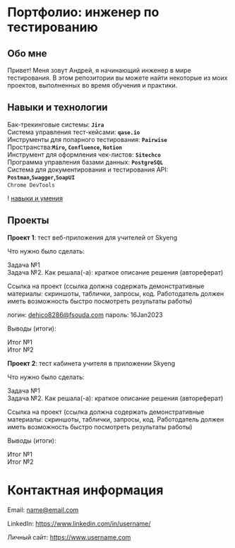 # Портфолио: инженер по тестированию

## Обо мне

Привет! Меня зовут Андрей, я начинающий инженер в мире тестирования.
В этом репозитории вы можете найти некоторые из моих проектов, выполненных во время обучения и практики.

## Навыки и технологии

Бак-трекинговые системы: **`Jira`**    
Система управления тест-кейсами: **`qase.io`**  
Инструменты для попарного тестирования: **`Pairwise`**  
Пространства:**`Miro`, `Confluence`, `Notion`**  
Инструмент для оформления чек-листов: **`Sitechco`**  
Программа управления базами данных: **`PostgreSQL`**  
Система для документирования и тестирования API: **`Postman`,`Swagger`,`SoapUI`**  
`Chrome DevTools`
``    
``   
``  
``   
! [навыки и умения](https://github.com/)



## Проекты

**Проект 1**: тест веб-приложения для учителей от Skyeng

Что нужно было сделать:

Задача №1  
Задача №2.
Как решала(-а): краткое описание решения (автореферат)

Ссылка на проект (ссылка должна содержать демонстративные материалы: скриншоты, таблички, запросы, код. Работодатель должен иметь возможность быстро посмотреть результаты работы)

логин: dehico8286@fsouda.com
пароль: 16Jan2023

Выводы (итоги):

Итог №1  
Итог №2

**Проект 2**: тест кабинета учителя в приложении Skyeng

Что нужно было сделать:

Задача №1  
Задача №2.
Как решала(-а): краткое описание решения (автореферат)

Ссылка на проект (ссылка должна содержать демонстративные материалы: скриншоты, таблички, запросы, код. Работодатель должен иметь возможность быстро посмотреть результаты работы)

Выводы (итоги):

Итог №1  
Итог №2

# Контактная информация

Email: name@email.com

LinkedIn: https://www.linkedin.com/in/username/

Личный сайт: https://www.username.com
